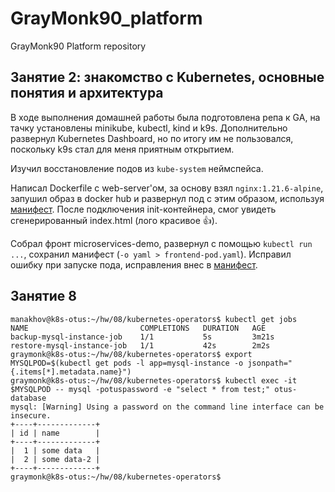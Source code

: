 # GrayMonk90_platform
GrayMonk90 Platform repository

## Занятие 2: знакомство с Kubernetes, основные понятия и архитектура
В ходе выполнения домашней работы была подготовлена репа к GA, на тачку установлены minikube, kubectl, kind и k9s. Дополнительно развернул Kubernetes Dashboard, но по итогу им не пользовался, поскольку k9s стал для меня приятным открытием.  

Изучил восстановление подов из `kube-system` неймспейса.  

Написал Dockerfile с web-server'ом, за основу взял `nginx:1.21.6-alpine`, запушил образ в docker hub и развернул под с этим образом, используя [манифест](kubernetes-intro/web-pod.yaml). После подключения init-контейнера, смог увидеть сгенерированный index.html (лого красивое :thumbsup:).  

Собрал фронт microservices-demo, развернул с помощью `kubectl run ...`, сохранил манифест (`-o yaml > frontend-pod.yaml`). Исправил ошибку при запуске пода, исправления внес в [манифест](kubernetes-intro/frontend-pod-healthy.yaml).

## Занятие 8
```
manakhov@k8s-otus:~/hw/08/kubernetes-operators$ kubectl get jobs
NAME                         COMPLETIONS   DURATION   AGE
backup-mysql-instance-job    1/1           5s         3m21s
restore-mysql-instance-job   1/1           42s        2m2s
graymonk@k8s-otus:~/hw/08/kubernetes-operators$ export MYSQLPOD=$(kubectl get pods -l app=mysql-instance -o jsonpath="{.items[*].metadata.name}")
graymonk@k8s-otus:~/hw/08/kubernetes-operators$ kubectl exec -it $MYSQLPOD -- mysql -potuspassword -e "select * from test;" otus-database
mysql: [Warning] Using a password on the command line interface can be insecure.
+----+-------------+
| id | name        |
+----+-------------+
|  1 | some data   |
|  2 | some data-2 |
+----+-------------+
graymonk@k8s-otus:~/hw/08/kubernetes-operators$ 
```
